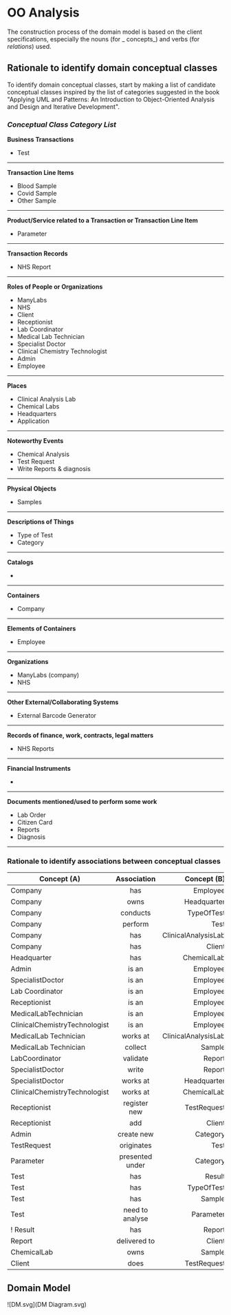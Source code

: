 # OO Analysis #

The construction process of the domain model is based on the client specifications, especially the nouns (for _
concepts_) and verbs (for _relations_) used.

## Rationale to identify domain conceptual classes ##

To identify domain conceptual classes, start by making a list of candidate conceptual classes inspired by the list of
categories suggested in the book "Applying UML and Patterns: An Introduction to Object-Oriented Analysis and Design and
Iterative Development".

### _Conceptual Class Category List_ ###

**Business Transactions**

* Test

---

**Transaction Line Items**

* Blood Sample
* Covid Sample
* Other Sample

---

**Product/Service related to a Transaction or Transaction Line Item**

* Parameter

---

**Transaction Records**

* NHS Report

--- 

**Roles of People or Organizations**

* ManyLabs
* NHS
* Client
* Receptionist
* Lab Coordinator
* Medical Lab Technician
* Specialist Doctor
* Clinical Chemistry Technologist
* Admin
* Employee

---

**Places**

* Clinical Analysis Lab
* Chemical Labs
* Headquarters
* Application

---

**Noteworthy Events**

* Chemical Analysis
* Test Request
* Write Reports & diagnosis

---

**Physical Objects**

* Samples

---

**Descriptions of Things**

* Type of Test
* Category

---

**Catalogs**

*

---

**Containers**

* Company

---

**Elements of Containers**

* Employee

---

**Organizations**

* ManyLabs (company)
* NHS

---

**Other External/Collaborating Systems**

* External Barcode Generator

---

**Records of finance, work, contracts, legal matters**

* NHS Reports

---

**Financial Instruments**

*

---

**Documents mentioned/used to perform some work**

* Lab Order
* Citizen Card
* Reports
* Diagnosis

---

### **Rationale to identify associations between conceptual classes**


| Concept (A)        |  Association    |  Concept (B) |
|----------	   		|:-------------:    |------:       |
| Company                           | has                | Employee |
| Company                           | owns               | Headquarter |
| Company                           | conducts           | TypeOfTest |
| Company                           | perform            | Test |
| Company                           | has                | ClinicalAnalysisLab |
| Company                           | has                | Client |
| Headquarter                       | has                | ChemicalLab |
| Admin                             | is an              | Employee  |
| SpecialistDoctor                  | is an              | Employee |
| Lab Coordinator                   | is an              | Employee |
| Receptionist                      | is an              | Employee |
| MedicalLabTechnician              | is an              | Employee |
| ClinicalChemistryTechnologist     | is an              | Employee |
| MedicalLab Technician             | works at           | ClinicalAnalysisLab |
| MedicalLab Technician             | collect            | Sample |
| LabCoordinator                    | validate           | Report |
| SpecialistDoctor                  | write              | Report |
| SpecialistDoctor                  | works at           | Headquarter |
| ClinicalChemistryTechnologist     | works at           | ChemicalLab |
| Receptionist                      | register new       | TestRequest |
| Receptionist                      | add                | Client |
| Admin                             | create new         | Category |
| TestRequest                       | originates         | Test |
| Parameter                         | presented under    | Category |
| Test                              | has                | Result |
| Test                              | has                | TypeOfTest |
| Test                              | has                | Sample |
| Test                              | need to analyse    | Parameter |
! Result                            | has                | Report   | 
| Report                            | delivered to       | Client |
| ChemicalLab                       | owns               | Sample |
| Client                            | does               | TestRequest |


## Domain Model


![DM.svg](DM Diagram.svg)



